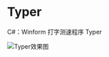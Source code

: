 # Typer
C#：Winform 打字测速程序 Typer

![Typer效果图](https://github.com/Ronny-7/Typer/assets/61225720/aa5b2f5c-62a6-4add-bd35-13a51100daac)
